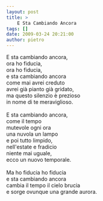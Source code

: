 ```yaml
---
layout: post
title: >
    E Sta Cambiando Ancora
tags: []
date: 2009-03-24 20:21:00
author: pietro
---
```

E sta cambiando ancora,<br/>ora ho fiducia,<br/>ora ho fiducia,<br/>e sta cambiando ancora<br/>come mai avrei creduto<br/>avrei già pianto già gridato,<br/>ma questo silenzio è prezioso<br/>in nome di te meraviglioso.<br/><br/>E sta cambiando ancora,<br/>come il tempo<br/>mutevole ogni ora<br/>una nuvola un lampo<br/>e poi tutto limpido,<br/>nell'estate e fradicio<br/>niente mai uguale,<br/>ecco un nuovo temporale.<br/><br/>Ma ho fiducia ho fiducia<br/>e sta cambiando ancora<br/>cambia il tempo il cielo brucia<br/>e sorge ovunque una grande aurora.
